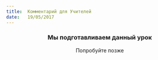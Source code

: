 ```yaml
---
title:  Комментарий для Учителей
date:   19/05/2017
---
```


### <center>Мы подготавливаем данный урок</center>
<center>Попробуйте позже</center>